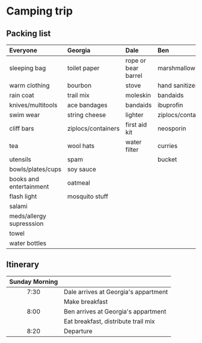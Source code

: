 Camping trip
===============

Packing list 
--------------

| Everyone                 | Georgia            | Dale                | Ben                |
|:-------------------------|:-------------------|:--------------------|:-------------------|
| sleeping bag             | toilet paper       | rope or bear barrel | marshmallows       |
| warm clothing            | bourbon            | stove               | hand sanitizer     |
| rain coat                | trail mix          | moleskin            | bandaids           |
| knives/multitools        | ace bandages       | bandaids            | ibuprofin          |
| swim wear                | string cheese      | lighter             | ziplocs/containers |
| cliff bars               | ziplocs/containers | first aid kit       | neosporin          |
| tea                      | wool hats          | water filter        | curries            |
| utensils                 | spam               |                     | bucket             |
| bowls/plates/cups        | soy sauce          |                     |                    |
| books and entertainment  | oatmeal            |                     |                    |
| flash light              | mosquito stuff     |                     |                    |
| salami                   |                    |                     |                    |
| meds/allergy supresssion |                    |                     |                    |
| towel                    |                    |                     |                    |
| water bottles            |                    |                     |                    |

Itinerary
-------------

|Sunday Morning                              ||
|:----:|--------------------------------------|
| 7:30 | Dale arrives at Georgia's appartment |
|      | Make breakfast                       |
| 8:00 | Ben arrives at Georgia's appartment  |
|      | Eat breakfast, distribute trail mix  |
| 8:20 | Departure                            |
